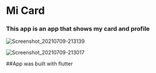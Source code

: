 

# Mi Card
 ### This app is an app that shows my card and profile
 
![Screenshot_20210709-213139](https://user-images.githubusercontent.com/61844423/125133765-417da380-e0fe-11eb-9ced-4bdc41fde343.png)

 ![Screenshot_20210709-213017](https://user-images.githubusercontent.com/61844423/125133997-8e617a00-e0fe-11eb-958a-04665d454f69.png)
 
##App was built with flutter
 
 
 
 


